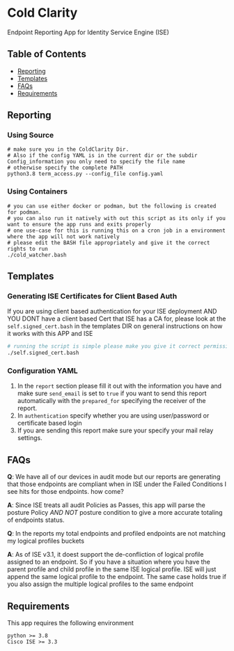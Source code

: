 # Cold Clarity

Endpoint Reporting App for Identity Service Engine (ISE) 



## Table of Contents
- [Reporting](#Reporting)
- [Templates](#Templates)
- [FAQs](#FAQs) 
- [Requirements](#Requirements)

## Reporting
### Using Source
```shell
# make sure you in the ColdClarity Dir. 
# Also if the config YAML is in the current dir or the subdir Config_information you only need to specify the file name 
# otherwise specify the complete PATH 
python3.8 term_access.py --config_file config.yaml
```
### Using Containers
```shell
# you can use either docker or podman, but the following is created for podman.
# you can also run it natively with out this script as its only if you want to ensure the app runs and exits properly 
# one use-case for this is running this on a cron job in a environment where the app will not work natively
# please edit the BASH file appropriately and give it the correct rights to run
./cold_watcher.bash
```
## Templates
### Generating ISE Certificates for Client Based Auth
If you are using client based authentication for your ISE deployment AND YOU DONT have a client based Cert that ISE has a CA for, 
please look at the `self.signed_cert.bash` in the templates DIR on general instructions on how it works with this APP and ISE
```bash
# running the script is simple please make you give it correct permission
./self.signed_cert.bash
```
### Configuration YAML
1. In the `report` section please fill it out with the information you have and make sure `send_email` is set to `true` 
if you want to send this report automatically with the `prepared_for` specifying the receiver of the report. 
2. In `authentication` specify whether you are using user/password or certificate based login
3. If you are sending this report make sure your specify your mail relay settings.  


## FAQs
**Q**: We have all of our devices in audit mode but our reports are generating that those endpoints are compliant when in ISE under the Failed Conditions 
I see hits for those endpoints. how come? 

**A**: Since ISE treats all audit Policies as Passes, this app will parse the posture Policy _AND NOT_ posture condition to give a more accurate totaling of endpoints status.

**Q**: In the reports my total endpoints and profiled endpoints are not matching my logical profiles buckets

**A**: As of ISE v3.1, it doest support the de-confliction of logical profile assigned to an endpoint. So if you have a 
situation where you have the parent profile and child profile in the same ISE logical profile. ISE will just append the same logical profile to the endpoint. The same case holds true if you also assign the multiple logical profiles to the same endpoint


## Requirements
This app requires the following environment 
```
python >= 3.8
Cisco ISE >= 3.3 
```